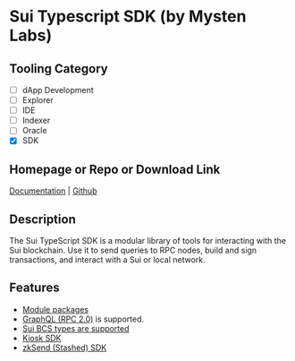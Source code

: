 # Sui Typescript SDK (by Mysten Labs)

## Tooling Category

- [ ] dApp Development
- [ ] Explorer
- [ ] IDE
- [ ] Indexer
- [ ] Oracle
- [x] SDK

## Homepage or Repo or Download Link

[Documentation](https://sdk.mystenlabs.com/typescript) | [Github](https://github.com/MystenLabs/sui/tree/main/sdk/typescript)

## Description

The Sui TypeScript SDK is a modular library of tools for interacting with the Sui blockchain. Use it to send queries to RPC nodes, build and sign transactions, and interact with a Sui or local network.

## Features

- [Module packages](https://sdk.mystenlabs.com/typescript#module-packages)
- [GraphQL (RPC 2.0)](https://sdk.mystenlabs.com/typescript/graphql) is supported.
- [Sui BCS types are supported](https://github.com/MystenLabs/sui/blob/main/sdk/typescript/src/bcs)
- [Kiosk SDK](https://sdk.mystenlabs.com/kiosk)
- [zkSend (Stashed) SDK](https://sdk.mystenlabs.com/zksend)
